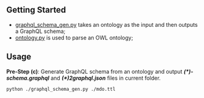 ## Getting Started

* [graphql_schema_gen.py](./graphql_schema_gen.py) takes an ontology as the input and then outputs a GraphQL schema; 
* [ontology.py](./ontology.py) is used to parse an OWL ontology;  

## Usage
**Pre-Step (c)**: Generate GraphQL schema from an ontology and output _**(*)-schema.graphql**_ and _**(*)2graphql.json**_ files in current folder.


	python ./graphql_schema_gen.py ./mdo.ttl
